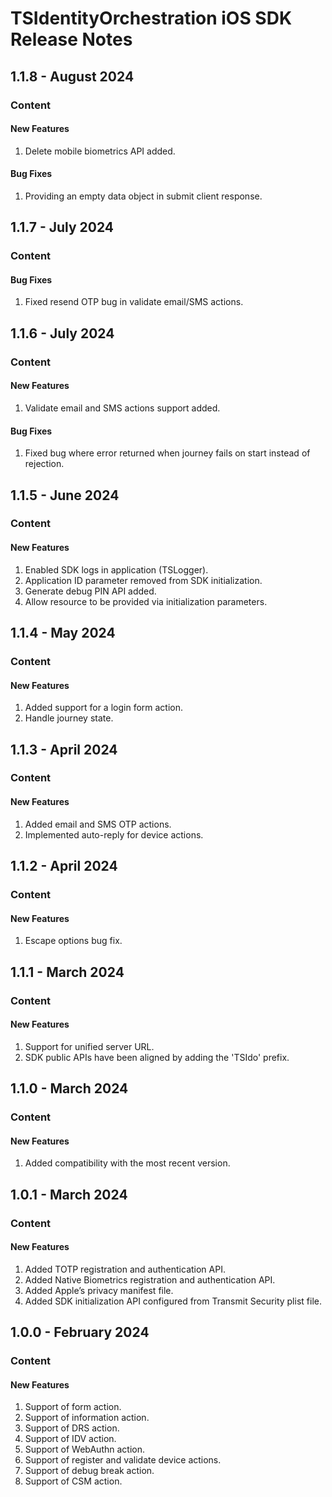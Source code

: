 # TSIdentityOrchestration iOS SDK Release Notes

<!---
Template
## Version - Date
### Content
#### New Features
#### Enhancements
#### Bug Fixes
### Upgrade
#### EXPECTED MIGRATION CHANGES 
--->

## 1.1.8 - August 2024
### Content
#### New Features
1. Delete mobile biometrics API added.
#### Bug Fixes
1. Providing an empty data object in submit client response.

## 1.1.7 - July 2024
### Content
#### Bug Fixes
1. Fixed resend OTP bug in validate email/SMS actions.

## 1.1.6 - July 2024
### Content
#### New Features
1. Validate email and SMS actions support added.
#### Bug Fixes
1. Fixed bug where error returned when journey fails on start instead of rejection.

## 1.1.5 - June 2024
### Content
#### New Features
1. Enabled SDK logs in application (TSLogger).
2. Application ID parameter removed from SDK initialization.
3. Generate debug PIN API added. 
4. Allow resource to be provided via initialization parameters.

## 1.1.4 - May 2024
### Content
#### New Features
1. Added support for a login form action.
2. Handle journey state.

## 1.1.3 - April 2024
### Content
#### New Features
1. Added email and SMS OTP actions.
2. Implemented auto-reply for device actions.

## 1.1.2 - April 2024
### Content
#### New Features
1. Escape options bug fix.

## 1.1.1 - March 2024
### Content
#### New Features
1. Support for unified server URL.
2. SDK public APIs have been aligned by adding the 'TSIdo' prefix.

## 1.1.0 - March 2024
### Content
#### New Features
1. Added compatibility with the most recent version.

## 1.0.1 - March 2024
### Content
#### New Features
1. Added TOTP registration and authentication API.
2. Added Native Biometrics registration and authentication API.
3. Added Apple’s privacy manifest file.
4. Added SDK initialization API configured from Transmit Security plist file.


## 1.0.0 - February 2024
### Content
#### New Features
1. Support of form action.
2. Support of information action.
3. Support of DRS action.
4. Support of IDV action.
5. Support of WebAuthn action.
6. Support of register and validate device actions.
7. Support of debug break action.
8. Support of CSM action.


